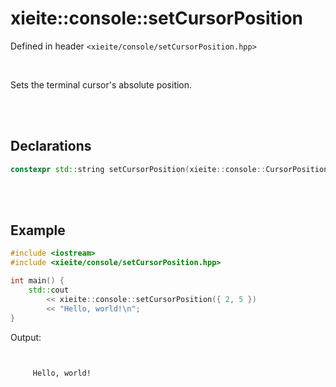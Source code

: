 # xieite::console::setCursorPosition
Defined in header `<xieite/console/setCursorPosition.hpp>`

<br/>

Sets the terminal cursor's absolute position.

<br/><br/>

## Declarations
```cpp
constexpr std::string setCursorPosition(xieite::console::CursorPosition position) noexcept;
```

<br/><br/>

## Example
```cpp
#include <iostream>
#include <xieite/console/setCursorPosition.hpp>

int main() {
	std::cout
		<< xieite::console::setCursorPosition({ 2, 5 })
		<< "Hello, world!\n";
}
```
Output:
```


     Hello, world!
```
